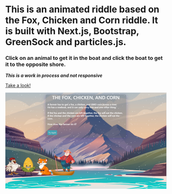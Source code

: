 <h1> This is an animated riddle based on the Fox, Chicken and Corn riddle. It is built with Next.js, Bootstrap, GreenSock and particles.js. </h1>

<h3>Click on an animal to get it in the boat and click the boat to get it to the opposite shore.</h3>

***This is a work in process and not responsive***

[Take a look!](https://gorgeous-rolypoly-35d7d5.netlify.app)

![Screen shot](/public/images/screen.png)



